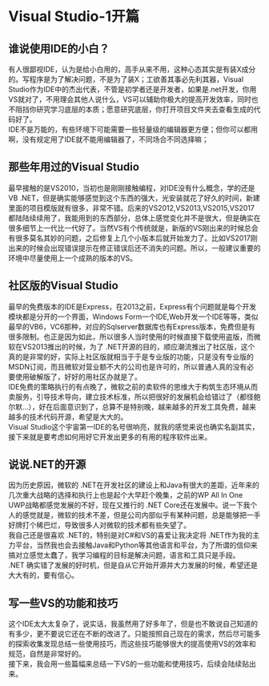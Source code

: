 # Visual Studio-1开篇
## 谁说使用IDE的小白？
有人很鄙视IDE，认为是给小白用的，高手从来不用，这种心态其实是有装X成分的。写程序是为了解决问题，不是为了装X；工欲善其事必先利其器，Visual Studio作为IDE中的杰出代表，不管是初学者还是开发者，如果是.net开发，你用VS就对了，不用理会其他人说什么，VS可以辅助你极大的提高开发效率，同时也不阻挡你研究学习底层的本质；愿意研究底层，你打开项目文件夹去查看生成的代码好了。  
IDE不是万能的，有些环境下可能需要一些轻量级的编辑器更方便；但你可以都用啊，没有规定用了IDE就不能用编辑器了，不同场合不同选择嘛；  
## 那些年用过的Visual Studio
最早接触的是VS2010，当初也是刚刚接触编程，对IDE没有什么概念，学的还是VB .NET，但是确实能够感觉到这个东西的强大，光安装就花了好久的时间，新建里面的项目模版就有很多，非常不错。后来的VS2012,VS2013,VS2015,VS2017都陆陆续续用了，我能用到的东西部分，总体上感觉变化并不是很大，但是确实在很多细节上一代比一代好了。当然VS有个传统就是，新版的VS刚出来的时候总会有很多莫名其妙的问题，之后修复上几个小版本后就开始发力了。比如VS2017刚出来的时候会出现错误提示在修正错误后还不消失的问题。所以，一般建议重要的环境中尽量使用上一个成熟的版本的VS。
## 社区版的Visual Studio  
最早的免费版本的IDE是Express，在2013之前，Express有个问题就是每个开发模块都是分开的一个界面，Windows Form一个IDE,Web开发一个IDE等等，类似最早的VB6，VC6那种，对应的Sqlserver数据库也有Express版本，免费但是有很多限制。也正是因为如此，所以很多人当时使用的时候直接下载使用盗版，而微软在VS2013推出的时候，为了 .NET开源的目的，顺应潮流推出了社区版，这个真的是非常的好，实际上社区版就相当于于是专业版的功能，只是没有专业版的MSDN订阅，而且微软对营业额不大的公司也是许可的，所以普通人真的没有必要使用破解版了，好好的用社区办就是了。   
IDE免费的策略执行的有点晚了，微软之前的卖软件的思维大于构筑生态环境从而卖服务，引导技术导向，建立技术标准，所以把很好的发展机会给错过了（都怪鲍尔默…），好在后面意识到了，总算不是特别晚，越来越多的开发工具免费，越来越多的技术代码开源，希望是大大的。  
Visual Studio这个宇宙第一IDE的名号很响亮，就我的感觉来说也确实名副其实，接下来就是要考虑如何用好它开发出更多的有用的程序软件出来。  
## 说说.NET的开源
因为历史原因，微软的 .NET在开发社区的建设上和Java有很大的差距，近年来的几次重大战略的选择和执行上也是起个大早赶个晚集，之前的WP All In One UWP战略都感觉发展的不好，现在又推行的 .NET Core还在发展中。说一下我个人的感觉就是，微软的技术不差，但是公司内部似乎有某种问题，总是能够把一手好牌打个稀巴烂，导致很多人对微软的技术都有些失望了。  
我自己还是很喜欢 .NET的，特别是对C#和VS的喜爱让我决定将 .NET作为我的主力平台，当然我也会去接触Java和Python等其他语言和平台，为了所谓的信仰来搞对立感觉太蠢了，我学习编程的目标是解决问题，语言和工具只是手段。  
.NET 确实错了发展的好时机，但是自从它开始开源并大力发展的时候，希望还是大大有的，要有信心。 
## 写一些VS的功能和技巧
这个IDE太大太复杂了，说实话，我虽然用了好多年了，但是也不敢说自己知道的有多少，更不要说它还在不断的改进了。只能按照自己现在的需求，然后尽可能多的探索收集发现总结一些使用技巧，而这些技巧能够很大的提高使用VS的效率和规范，自然是非常好的。  
接下来，我会用一些篇幅来总结一下VS的一些功能和使用技巧，后续会陆续贴出来。



